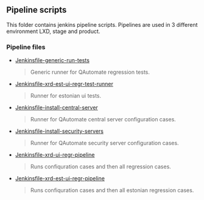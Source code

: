 ## Pipeline scripts

This folder contains jenkins pipeline scripts. Pipelines are used in 3 different environment LXD, stage and product.

### Pipeline files

* [Jenkinsfile-generic-run-tests](Jenkinsfile-generic-run-tests)
    > Generic runner for QAutomate regression tests.
* [Jenkinsfile-xrd-est-ui-regr-test-runner](Jenkinsfile-xrd-est-ui-regr-test-runner)
    > Runner for estonian ui tests.
* [Jenkinsfile-install-central-server](Jenkinsfile-install-central-server)
    > Runner for QAutomate central server configuration cases.
* [Jenkinsfile-install-security-servers](Jenkinsfile-install-security-servers)
    > Runner for QAutomate security server configuration cases. 
* [Jenkinsfile-xrd-ui-regr-pipeline](Jenkinsfile-xrd-ui-regr-pipeline)
    > Runs confiquration cases and then all regression cases. 
* [Jenkinsfile-xrd-est-ui-regr-pipeline](Jenkinsfile-xrd-est-ui-regr-pipeline)
    > Runs confiquration cases and then all estonian regression cases. 



